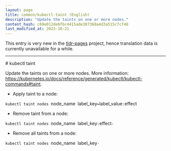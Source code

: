 ```yaml
---
layout: page
title: common/kubectl-taint (English)
description: "Update the taints on one or more nodes."
content_hash: c69e012de6fbc4415ade387360a4d3a515c7cf48
last_modified_at: 2023-10-21
---
```


This entry is very new in the [tldr-pages](https://github.com/tldr-pages/tldr) project, hence translation data is currently unavailable for a while.

<hr># kubectl taint

Update the taints on one or more nodes.
More information: <https://kubernetes.io/docs/reference/generated/kubectl/kubectl-commands#taint>.

- Apply taint to a node:

`kubectl taint nodes `<span class="tldr-var badge badge-pill bg-dark-lm bg-white-dm text-white-lm text-dark-dm font-weight-bold">node_name</span>` `<span class="tldr-var badge badge-pill bg-dark-lm bg-white-dm text-white-lm text-dark-dm font-weight-bold">label_key</span>`=`<span class="tldr-var badge badge-pill bg-dark-lm bg-white-dm text-white-lm text-dark-dm font-weight-bold">label_value</span>`:`<span class="tldr-var badge badge-pill bg-dark-lm bg-white-dm text-white-lm text-dark-dm font-weight-bold">effect</span>

- Remove taint from a node:

`kubectl taint nodes `<span class="tldr-var badge badge-pill bg-dark-lm bg-white-dm text-white-lm text-dark-dm font-weight-bold">node_name</span>` `<span class="tldr-var badge badge-pill bg-dark-lm bg-white-dm text-white-lm text-dark-dm font-weight-bold">label_key</span>`:`<span class="tldr-var badge badge-pill bg-dark-lm bg-white-dm text-white-lm text-dark-dm font-weight-bold">effect</span>`-`

- Remove all taints from a node:

`kubectl taint nodes `<span class="tldr-var badge badge-pill bg-dark-lm bg-white-dm text-white-lm text-dark-dm font-weight-bold">node_name</span>` `<span class="tldr-var badge badge-pill bg-dark-lm bg-white-dm text-white-lm text-dark-dm font-weight-bold">label_key</span>`-`
